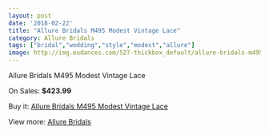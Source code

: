 ```yaml
---
layout: post
date: '2018-02-22'
title: "Allure Bridals M495 Modest Vintage Lace"
category: Allure Bridals
tags: ["bridal","wedding","style","modest","allure"]
image: http://img.eudances.com/527-thickbox_default/allure-bridals-m495-modest-vintage-lace.jpg
---
```

Allure Bridals M495 Modest Vintage Lace

On Sales: **$423.99**
<a href="https://www.eudances.com/en/allure-bridals/166-allure-bridals-m495-modest-vintage-lace.html"><amp-img layout="responsive" width="600" height="600" src="//img.eudances.com/527-thickbox_default/allure-bridals-m495-modest-vintage-lace.jpg" alt="Allure Bridals M495 Modest Vintage Lace 0" /></a>
<a href="https://www.eudances.com/en/allure-bridals/166-allure-bridals-m495-modest-vintage-lace.html"><amp-img layout="responsive" width="600" height="600" src="//img.eudances.com/529-thickbox_default/allure-bridals-m495-modest-vintage-lace.jpg" alt="Allure Bridals M495 Modest Vintage Lace 1" /></a>
<a href="https://www.eudances.com/en/allure-bridals/166-allure-bridals-m495-modest-vintage-lace.html"><amp-img layout="responsive" width="600" height="600" src="//img.eudances.com/528-thickbox_default/allure-bridals-m495-modest-vintage-lace.jpg" alt="Allure Bridals M495 Modest Vintage Lace 2" /></a>

Buy it: [Allure Bridals M495 Modest Vintage Lace](https://www.eudances.com/en/allure-bridals/166-allure-bridals-m495-modest-vintage-lace.html "Allure Bridals M495 Modest Vintage Lace")

View more: [Allure Bridals](https://www.eudances.com/en/2-allure-bridals "Allure Bridals")